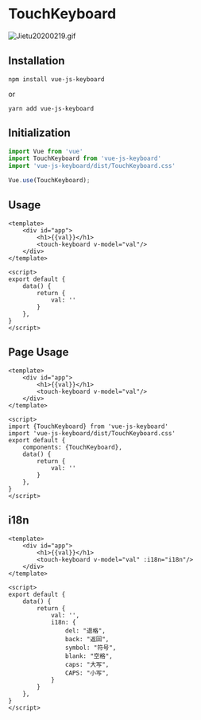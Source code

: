 # TouchKeyboard
![Jietu20200219.gif](https://raw.githubusercontent.com/btboys/yosoro/master/img/Jietu20200219-161151.gif)
## Installation
```
npm install vue-js-keyboard
```
or
```
yarn add vue-js-keyboard
```
## Initialization
```javascript
import Vue from 'vue'
import TouchKeyboard from 'vue-js-keyboard'
import 'vue-js-keyboard/dist/TouchKeyboard.css'

Vue.use(TouchKeyboard);
```
## Usage
```vue
<template>
    <div id="app">
        <h1>{{val}}</h1>
        <touch-keyboard v-model="val"/>
    </div>
</template>

<script>
export default {
    data() {
        return {
            val: ''
        }
    },
}
</script>
```
## Page Usage
```vue
<template>
    <div id="app">
        <h1>{{val}}</h1>
        <touch-keyboard v-model="val"/>
    </div>
</template>

<script>
import {TouchKeyboard} from 'vue-js-keyboard'
import 'vue-js-keyboard/dist/TouchKeyboard.css'
export default {
    components: {TouchKeyboard},
    data() {
        return {
            val: ''
        }
    },
}
</script>
```

## i18n
```vue
<template>
    <div id="app">
        <h1>{{val}}</h1>
        <touch-keyboard v-model="val" :i18n="i18n"/>
    </div>
</template>

<script>
export default {
    data() {
        return {
            val: '',
            i18n: {
                del: "退格",
                back: "返回",
                symbol: "符号",
                blank: "空格",
                caps: "大写",
                CAPS: "小写",
            }
        }
    },
}
</script>
```
